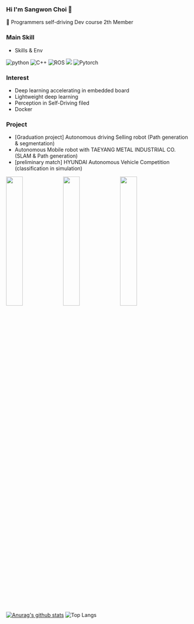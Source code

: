 ### Hi I'm Sangwon Choi 👋

🦁 Programmers self-driving Dev course 2th Member <br/>

### Main Skill
* Skills & Env  
<p>
<img alt="python" src="https://img.shields.io/badge/python-FFD400?&style=plastic&logo=python&logoColor=white">
<img alt="C++" src="https://img.shields.io/badge/C++-000080?&style=plastic&logo=C++&logoColor=white">
<img alt="ROS" src="https://img.shields.io/badge/ROS-black?&style=plastic&logo=ROS&logoColor=white">
<img src="https://img.shields.io/badge/-VScode-23A9F2?style=plastic&logo=Visual%20Studio%20Code&logoColor=white"/>
<img alt="Pytorch" src="https://img.shields.io/badge/Pytorch-white?&style=plastic&logo=pytorch&logoColor=FF5500">
</p>

### Interest
- Deep learning accelerating in embedded board
- Lightweight deep learning
- Perception in Self-Driving filed
- Docker


### Project
- [Graduation project] Autonomous driving Selling robot (Path generation & segmentation)
- Autonomous Mobile robot with TAEYANG METAL INDUSTRIAL CO. (SLAM & Path generation)
- [preliminary match] HYUNDAI Autonomous Vehicle Competition (classification in simulation)

<img width="30%" height = "30%" src="https://user-images.githubusercontent.com/28466529/132978473-cd9dd29f-52f5-4089-bcea-baac85182545.png"/> <img width="30%" height = "30%" src="https://user-images.githubusercontent.com/28466529/132978352-73eb009b-1f16-4285-855c-cc44d08d70cb.jpg"/> <img width="30%" height = "30%" src="https://user-images.githubusercontent.com/28466529/132978417-d0fe9704-1852-477c-9405-8a6992559310.jpg"/>






[![Anurag's github stats](https://github-readme-stats.vercel.app/api?username=BalmyAir)](https://github.com/anuraghazra/github-readme-stats)
![Top Langs](https://github-readme-stats.vercel.app/api/top-langs/?username=BalmyAir&layout=compact)

<!--
**BalmyAir/BalmyAir** is a ✨ _special_ ✨ repository because its `README.md` (this file) appears on your GitHub profile.

Here are some ideas to get you started:

- 🔭 I’m currently working on ...
- 🌱 I’m currently learning ...
- 👯 I’m looking to collaborate on ...
- 🤔 I’m looking for help with ...
- 💬 Ask me about ...
- 📫 How to reach me: ...
- 😄 Pronouns: ...
- ⚡ Fun fact: ...
-->

